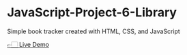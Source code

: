 # JavaScript-Project-6-Library
<p>Simple book tracker created with HTML, CSS, and JavaScript</p>
<a href="https://xyzuka.github.io/JavaScript-Project-6-Library/">👉🏻 Live Demo</a>
